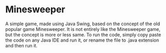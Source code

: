 # Minesweeper
A simple game, made using Java Swing, based on the concept of the old popular game Minesweeper. It is not entirely like the Minesweeper game, but the concept is more or less same. To run the code, simply copy paste the code on any Java IDE and run it, or rename the file to .java extension and then run it.

